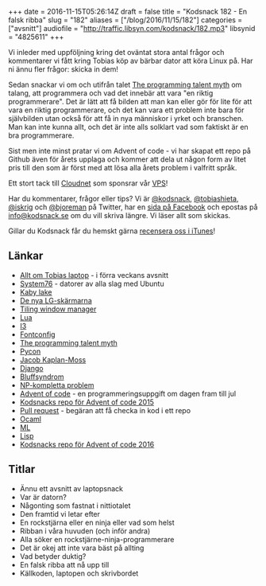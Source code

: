 +++
date = 2016-11-15T05:26:14Z
draft = false
title = "Kodsnack 182 - En falsk ribba"
slug = "182"
aliases = ["/blog/2016/11/15/182"]
categories = ["avsnitt"]
audiofile = "http://traffic.libsyn.com/kodsnack/182.mp3"
libsynid = "4825611"
+++

Vi inleder med uppföljning kring det oväntat stora antal frågor och kommentarer vi fått kring Tobias köp av bärbar dator att köra Linux på. Har ni ännu fler frågor: skicka in dem!

Sedan snackar vi om och utifrån talet [The programming talent myth](https://lwn.net/Articles/641779/) om talang, att programmera och vad det innebär att vara "en riktig programmerare". Det är lätt att få bilden att man kan eller gör för lite för att vara en riktig programmerare, och det kan vara ett problem inte bara för självbilden utan också för att få in nya människor i yrket och branschen. Man kan inte kunna allt, och det är inte alls solklart vad som faktiskt är en bra programmerare.

Sist men inte minst pratar vi om Advent of code - vi har skapat ett repo på Github även för årets upplaga och kommer att dela ut någon form av litet pris till den som är först med att lösa alla årets problem i valfritt språk.

Ett stort tack till [Cloudnet](http://www.cloudnet.se) som sponsrar vår [VPS](http://en.wikipedia.org/wiki/Virtual_private_server)!

Har du kommentarer, frågor eller tips? Vi är [@kodsnack](https://www.twitter.com/kodsnack), [@tobiashieta](https://www.twitter.com/tobiashieta), [@iskrig](https://www.twitter.com/iskrig) och [@bjoreman](https://www.twitter.com/bjoreman) på Twitter, har en [sida på Facebook](https://www.facebook.com/kodsnack) och epostas på [info@kodsnack.se](mailto:info@kodsnack.se) om du vill skriva längre. Vi läser allt som skickas.

Gillar du Kodsnack får du hemskt gärna [recensera oss i iTunes](http://itunes.apple.com/se/podcast/kodsnack/id561631498?l=en)!

## Länkar ##
* [Allt om Tobias laptop](http://kodsnack.se/) - i förra veckans avsnitt
* [System76](https://system76.com/) - datorer av alla slag med Ubuntu
* [Kaby lake](https://en.wikipedia.org/wiki/Kaby_Lake)
* [De nya LG-skärmarna](http://www.prisjakt.nu/konsument/lg-ultrafine-5k-och-ultrafine-4k-optimerade-skarmar-nya-macbook-pro/)
* [Tiling window manager](https://en.wikipedia.org/wiki/Tiling_window_manager)
* [Lua](https://en.wikipedia.org/wiki/Lua_%28programming_language%29)
* [I3](https://i3wm.org/)
* [Fontconfig](https://en.wikipedia.org/wiki/Fontconfig)
* [The programming talent myth](https://lwn.net/Articles/641779/)
* [Pycon](https://us.pycon.org/2017/)
* [Jacob Kaplan-Moss](https://jacobian.org/)
* [Django](https://www.djangoproject.com/)
* [Bluffsyndrom](https://sv.wikipedia.org/wiki/Bluffsyndromet)
* [NP-kompletta problem](https://en.wikipedia.org/wiki/NP-completeness)
* [Advent of code](http://adventofcode.com/) - en programmeringsuppgift om dagen fram till jul
* [Kodsnacks repo för Advent of code 2015](https://github.com/kodsnack/advent_of_code_2015)
* [Pull request](https://help.github.com/articles/about-pull-requests/) - begäran att få checka in kod i ett repo
* [Ocaml](https://en.wikipedia.org/wiki/OCaml)
* [ML](https://en.wikipedia.org/wiki/ML_%28programming_language%29)
* [Lisp](https://en.wikipedia.org/wiki/Lisp_%28programming_language%29)
* [Kodsnacks repo för Advent of code 2016](https://github.com/kodsnack/advent_of_code_2016)

## Titlar ##
* Ännu ett avsnitt av laptopsnack
* Var är datorn?
* Någonting som fastnat i nittiotalet
* Den framtid vi letar efter
* En rockstjärna eller en ninja eller vad som helst
* Ribban i våra huvuden (och inför andra)
* Alla söker en rockstjärne-ninja-programmerare
* Det är okej att inte vara bäst på allting
* Vad betyder duktig?
* En falsk ribba att nå upp till
* Källkoden, laptopen och skrivbordet